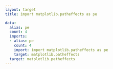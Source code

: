 ```yaml
---
layout: target
title: import matplotlib.patheffects as pe

data:
  alias: pe
  count: 4
  imports:
  - alias: pe
    count: 4
    import: import matplotlib.patheffects as pe
    target: matplotlib.patheffects
  target: matplotlib.patheffects
---
```

